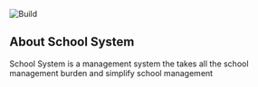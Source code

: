 <!-- <p align="center"><a href="https://laravel.com" target="_blank"><img src="https://raw.githubusercontent.com/laravel/art/master/logo-lockup/5%20SVG/2%20CMYK/1%20Full%20Color/laravel-logolockup-cmyk-red.svg" width="400"></a></p> -->

![Build](https://github.com/Williamug/schoolsystem/workflows/Build/badge.svg)
<!-- <a href="https://packagist.org/packages/laravel/framework"><img src="https://img.shields.io/packagist/l/laravel/framework" alt="License"></a> -->

## About School System

School System is a management system the takes all the school management burden and simplify school management

